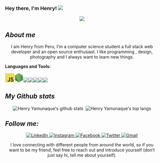 ### Hey there, I'm Henry! <img src="https://github.com/TheDudeThatCode/TheDudeThatCode/blob/master/Assets/Hi.gif" width="29px">
<div  align="center">
  <img src="https://camo.githubusercontent.com/992babdffd8c74a1502de375fbdf7e4d54773242/68747470733a2f2f6d656469612e67697068792e636f6d2f6d656469612f53576f536b4e36447854737a71494b4571762f67697068792e676966" >
</div>

<!--
**HenryD5/henryd5** is a ✨ _special_ ✨ repository because its `README.md` (this file) appears on your GitHub profile.

Here are some ideas to get you started:


- 🔭 I’m currently working on ...
- 🌱 I’m currently learning ...
- 👯 I’m looking to collaborate on ...
- 🤔 I’m looking for help with ...
- 💬 Ask me about ...
- 📫 How to reach me: ...
- 😄 Pronouns: ...
- ⚡ Fun fact: ...
-->
<h2><i>About me</i></h2>

<p align='center'>
   I am Henry from Peru, I'm a computer science student a full stack web developer and an open source enthusiast. I like programming , design, photography and I always want to    learn new things.

**Languages and Tools:**  

<img height="30" src="https://raw.githubusercontent.com/github/explore/80688e429a7d4ef2fca1e82350fe8e3517d3494d/topics/javascript/javascript.png"><img height="30" src="https://raw.githubusercontent.com/github/explore/80688e429a7d4ef2fca1e82350fe8e3517d3494d/topics/nodejs/nodejs.png"><img src="https://i.imgur.com/scrcyJ3.png" height="30px"><img src="https://nuxtjs.org/logos/nuxt.svg" height="30px"><img src="https://upload.wikimedia.org/wikipedia/commons/thumb/c/c3/Python-logo-notext.svg/600px-Python-logo-notext.svg.png" height="30px"><img src="https://upload.wikimedia.org/wikipedia/en/0/00/IBM_Watson_Logo_2017.png" height="30px"><img src="https://media-exp1.licdn.com/dms/image/C4E0BAQHvLVhwV-YgGA/company-logo_200_200/0?e=2159024400&v=beta&t=GW4TEt4KUUpG_U7cVuCLIwFfw_ge5DrBmYczuciU844" height="30px">
</p>

<h2><i>My Github stats</i></h2>
<p align='center'>
  <img align="center" src="https://github-readme-stats.vercel.app/api?username=HenryD5&bg_color=071A2C&icon_color=4194FD&show_icons=true&count_private=true&theme=tokyonight&line_height=27&text_color=FFFFFF" alt="Henry Yamunaque's github stats"/>
&nbsp;<img align="center" src="https://github-readme-stats.vercel.app/api/top-langs/?username=HenryD5&bg_color=071A2C&text_color=FFFFFF&layout=compact" alt="Henry Yamunaque's top langs" height="205">
</p>



<h2><i>Follow me:</i></h2>
<div  align="center">

  <a href="#" target="_blank">
    <img src="https://img.shields.io/badge/LinkedIn-%230077B5.svg?&style=flat-square&logo=linkedin&logoColor=white&color=071A2C" alt="LinkedIn">
  </a>
  <a href="#" target="_blank">
    <img src="https://img.shields.io/badge/Instagram-%23E4405F.svg?&style=flat-square&logo=instagram&logoColor=white&color=071A2C" alt="Instagram">
  </a>
  <a href="#" target="_blank">
    <img src="https://img.shields.io/badge/Facebook-%231877F2.svg?&style=flat-square&logo=facebook&logoColor=white&color=071A2C" alt="Facebook">
  </a>

 <a href="#" target="_blank">
    <img src="https://img.shields.io/badge/Twitter-%231877F2.svg?&style=flat-square&logo=twitter&logoColor=white&color=071A2C" alt="Twitter">
  </a>
   <a href="#" target="_blank">
    <img src="https://img.shields.io/badge/Gmail-%231877F2.svg?&style=flat-square&logo=gmail&logoColor=white&color=071A2C" alt="Gmail">
  </a
</div>
<div  align="center">
  <p>
     I love connecting with different people from around the world, so if you want to be my friend, feel free to reach out and introduce yourself (don’t just say hi, tell me about yourself). 
    </p>
 </div>
